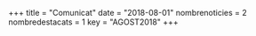 +++
title             = "Comunicat"
date              = "2018-08-01"
nombrenoticies    = 2
nombredestacats   = 1
key               = "AGOST2018"
+++
